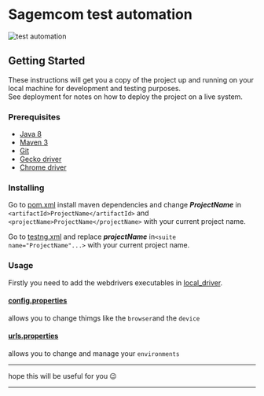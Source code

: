 # Sagemcom test automation

![test automation](https://readdive.com/wp-content/uploads/2020/06/Test-Automation.png)

## Getting Started

These instructions will get you a copy of the project up and running on your local machine for development and testing purposes.  
See deployment for notes on how to deploy the project on a live system.

### Prerequisites

* [Java 8](http://www.oracle.com/technetwork/java/javase/downloads/jdk8-downloads-2133151.html)
* [Maven 3](https://maven.apache.org/download.cgi)
* [Git](https://git-scm.com/downloads)
* [Gecko driver](https://github.com/mozilla/geckodriver/releases)
* [Chrome driver](https://sites.google.com/a/chromium.org/chromedriver/downloads)
  
### Installing

Go to
[pom.xml](pom.xml) install maven dependencies and change **_ProjectName_** in ```<artifactId>ProjectName</artifactId>``` and `<projectName>ProjectName</projectName>` with your current project name.

Go to
[testng.xml](testng.xml) and replace **_projectName_** in```<suite name="ProjectName"...>``` with your current project name.

### Usage

Firstly you need to add the webdrivers executables in [local_driver](local_driver).

#### [config.properties](config/config.properties)

allows you to change thimgs like the `browser`and the `device`

#### [urls.properties](config/urls.properties)

allows you to change and manage your `environments`

***********
hope this will be useful for you 😉
*****************
